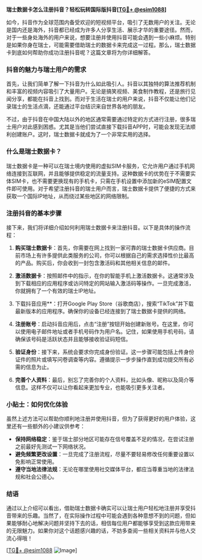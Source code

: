 **瑞士数据卡怎么注册抖音？轻松玩转国际版抖音[[TG💪+ @esim1088](https://t.me/s/esim1088)]**

如今，抖音作为全球范围内备受欢迎的短视频平台，吸引了无数用户的关注。无论是国内还是海外，抖音都已经成为许多人分享生活、展示才华的重要途径。然而，对于一些身处海外的用户来说，想要注册并使用抖音可能会遇到一些小麻烦。特别是如果你身在瑞士，可能需要借助瑞士的数据卡来完成这一过程。那么，瑞士数据卡到底如何帮助你成功注册抖音呢？这篇文章将为你详细解答。

### 抖音的魅力与瑞士用户的需求

首先，让我们简单了解一下抖音为什么如此吸引人。抖音以其独特的算法推荐机制和丰富的视频内容吸引了大量用户。无论是搞笑视频、美食制作教程，还是旅行见闻分享，都能在抖音上找到。而对于生活在瑞士的用户来说，抖音不仅能让他们记录瑞士的生活点滴，还能通过平台结识来自世界各地的朋友。

不过，由于抖音在中国大陆以外的地区通常需要通过特定的方式进行注册，很多瑞士用户对此感到困惑。尤其是当他们尝试直接下载抖音APP时，可能会发现无法顺利创建账户。这时，瑞士数据卡就成为了一个非常实用的选择。

### 什么是瑞士数据卡？

瑞士数据卡是一种可以在瑞士境内使用的虚拟SIM卡服务，它允许用户通过手机网络连接到互联网，并且能够提供稳定的流量支持。这种数据卡的优势在于不需要实体SIM卡，也不需要更换现有的手机卡，只需在手机设置中添加新的eSIM配置文件即可使用。对于希望注册抖音的瑞士用户而言，瑞士数据卡提供了便捷的方式来获取一个国际IP地址，从而绕过某些地区的网络限制。

### 注册抖音的基本步骤

接下来，我们将详细介绍如何利用瑞士数据卡来注册抖音。以下是具体的操作流程：

1. **购买瑞士数据卡**：首先，你需要在网上找到一家可靠的瑞士数据卡供应商。目前市场上有许多提供此类服务的公司，你可以根据自己的需求选择性价比最高的产品。购买后，你会收到一封包含激活码和其他相关信息的邮件。

2. **激活数据卡**：按照邮件中的指示，在你的智能手机上激活数据卡。这通常涉及到下载相应的应用程序或访问特定的网站输入激活码等操作。一旦完成激活，你就拥有了一个有效的瑞士IP地址。

3. 下载抖音应用**：打开Google Play Store（谷歌商店），搜索“TikTok”并下载最新版本的应用程序。确保你的设备已经连接到了瑞士数据卡提供的网络。

4. **注册账号**：启动抖音应用后，点击“注册”按钮开始创建新账号。在这里，你可以使用电子邮件地址或者手机号码作为用户名。记住，如果使用手机号码，请确保该号码是活跃状态并且能够接收验证码短信。

5. **验证身份**：接下来，系统会要求你完成身份验证。这一步骤可能包括上传身份证件的照片或填写问卷调查等内容。遵循提示一步步操作直到成功提交所有必需的信息为止。

6. **完善个人资料**：最后，别忘了完善你的个人资料，比如头像、昵称以及简介等信息。这样不仅可以让你看起来更加专业，也能吸引更多关注者。

### 小贴士：如何优化体验

虽然上述方法可以帮助你顺利地注册并使用抖音，但为了获得更好的用户体验，这里还有一些额外的小建议供参考：

- **保持网络稳定**：鉴于瑞士部分地区可能存在信号覆盖不足的情况，在尝试注册之前最好先测试一下网络状况。
- **避免频繁更改设置**：一旦完成了注册流程，尽量不要轻易修改任何重要设置以免影响正常使用。
- **遵守当地法律法规**：无论在哪里使用社交媒体平台，都应当尊重当地的法律法规和社会公德心。

### 结语

通过以上介绍可以看出，借助瑞士数据卡确实可以让瑞士用户轻松地注册并享受抖音带来的乐趣。当然了，在实际操作过程中可能会遇到各种意想不到的问题，但如果能够耐心地解决问题并坚持下去的话，相信每位用户都能够享受到这款应用带来的无限魅力。如果你对这个话题感兴趣的话，不妨多查阅一些相关资料并与他人交流心得哦！

[[TG💪+ @esim1088](https://t.me/s/esim1088) ![Image](https://i.postimg.cc/4NQfJmqS/Snipaste-2025-05-13-00-14-12.png)]